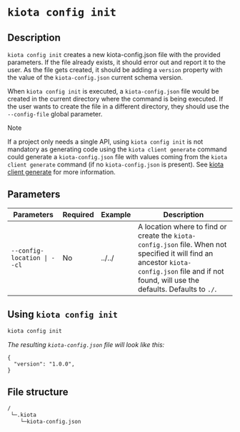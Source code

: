 # `kiota config init`

## Description

`kiota config init` creates a new kiota-config.json file with the provided parameters. If the file already exists, it should error out and report it to the user. As the file gets created, it should be adding a `version` property with the value of the `kiota-config.json` current schema version. 

When `kiota config init` is executed, a `kiota-config.json` file would be created in the current directory where the command is being executed. If the user wants to create the file in a different directory, they should use the `--config-file` global parameter.

> [!NOTE] 
> If a project only needs a single API, using `kiota config init` is not mandatory as generating code using the `kiota client generate` command could generate a `kiota-config.json` file with values coming from the `kiota client generate` command (if no `kiota-config.json` is present). See [kiota client generate](./client-generate.md) for more information.

## Parameters

| Parameters | Required | Example | Description |
| -- | -- | -- | -- |
| `--config-location \| --cl` | No | ../../ | A location where to find or create the `kiota-config.json` file. When not specified it will find an ancestor `kiota-config.json` file and if not found, will use the defaults. Defaults to `./`. |

## Using `kiota config init`

```bash
kiota config init
```

_The resulting `kiota-config.json` file will look like this:_

```jsonc
{
  "version": "1.0.0",
}
```

## File structure
```bash
/
 └─.kiota
    └─kiota-config.json
```